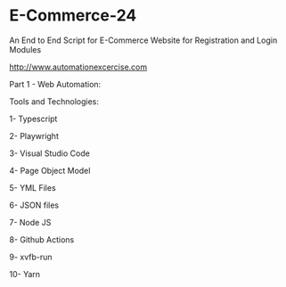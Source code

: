 # E-Commerce-24

An End to End Script for E-Commerce Website for Registration and Login Modules

http://www.automationexcercise.com

Part 1 - Web Automation:

Tools and Technologies:

1- Typescript

2- Playwright

3- Visual Studio Code

4- Page Object Model

5- YML Files

6- JSON files

7- Node JS

8- Github Actions

9- xvfb-run

10- Yarn
